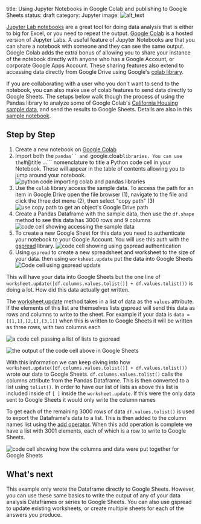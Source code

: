 title: Using Jupyter Notebooks in Google Colab and publishing to Google Sheets
status: draft
category: Jupyter
image: ![alt_text]({static}/images/FILENAME)

[Jupyter Lab notebooks](https://jupyter.org/try-jupyter/lab/)  are a great tool for doing data analysis that is either to big for Excel, or you need to repeat the output. [Google Colab](https://colab.research.google.com/) is a hosted version of Jupyter Labs. A useful feature of Jupyter Notebooks are that you can share a notebook with someone and they can see the same output. Google Colab adds the extra bonus of allowing you to share your instance of the notebook directly with anyone who has a Google Account, or corporate Google Apps Account. These sharing features also extend to accessing data directly from Google Drive using Google's [colab library](https://github.com/googlecolab/colabtools/tree/main/google/colab).

If you are collaborating with a user who you don't want to send to the notebook, you can also make use of colab features to send data directly to Google Sheets. The setups below walk though the process of using the Pandas library to analyze some of Google Colab's [California Housing sample data](https://developers.google.com/machine-learning/crash-course/california-housing-data-description), and send the results to Google Sheets. Details are also in this [sample notebook](https://github.com/z1g1/notebooks/blob/main/Colab_demo.ipynb).

## Step by Step
1. Create a new notebook on  [Google Colab](https://colab.research.google.com/) 
1. Import both the ```pandas`` and ```google.cloab``` libraries. You can use the ```#@title ...``` nomenclature to title a Python code cell in your Notebook. These will appear in the table of contents allowing you to jump around your notebook.
![python code importing colab and pandas libraries]({static}/images/google-colab-01.png)
1. Use the ```colab``` library access the sample data.  To access the path for an item in Google Drive open the file browser (1), navigate to the file and click the three dot menu (2), then select "copy path" (3) 
![use copy path to get an object's Google Drive path]({static}/images/google-colab-02.png)
1. Create a Pandas Dataframe with the sample data, then use the ```df.shape``` method to see this data has 3000 rows and 9 columns 
![code cell showing accessing the sample data]({static}/images/google-colab-03.png)
1. To create a new Google Sheet for this data you need to authenticate your notebook to your Google Account.  You will use this auth with the [gspread](https://docs.gspread.org/en/v5.7.0/index.html) library. 
![code cell showing using gspread authentication]({static}/images/google-colab-04.png)
1. Using ```gspread``` to create a new spreadsheet and worksheet to the size of your data. then using ```worksheet.update``` put the data into Google Sheets
![Code cell using gspread update]({static}/images/google-colab-05.png)

This will have your data into Google Sheets but the one line of ```worksheet.update([df.columns.values.tolist()] + df.values.tolist())``` is doing a lot. How did this data actually get written. 

The [worksheet.update](https://docs.gspread.org/en/v5.7.0/api/models/worksheet.html#gspread.worksheet.Worksheet.update) method takes in a list of data as the ```values``` attribute. If the elements of this list are themselves lists gspread will send this data as rows and columns to write to the sheet. For example if your data is ```data = [[1,1],[2,1],[3,1]]``` when this is written to Google Sheets it will be written as three rows, with two columns each 

![a code cell passing a list of lists to gspread]({static}/images/google-colab-06.png)

![the output of the code cell above in Google Sheets]({static}/images/google-colab-07.png)

With this information we can keep diving into how ```worksheet.update([df.columns.values.tolist()] + df.values.tolist())``` wrote our data to Google Sheets. ```df.columns.values.tolist()``` calls the columns attribute from the Pandas Dataframe. This is then converted to a list using ```tolist()```. In order to have our list of lists as above this list is included inside of ```[ ]``` inside the ```worksheet.update```. If this were the only data sent to Google Sheets it would only write the column names 

To get each of the remaining 3000 rows of data ```df.values.tolist()``` is used to export the Dataframe's data to a list. This is then added to the column names list using the [add operator](https://docs.python.org/3/reference/datamodel.html#object.__add__). When this add operation is complete we have a list with 3001 elements, each of which is a row to write to Google Sheets.

![code cell showing how the columns and data were put together for Google Sheets]({static}/images/google-colab-08.png)

## What's next
This example only wrote the Dataframe directly to Google Sheets. However, you can use these same basics to write the output of any of your data analysis  Dataframes or series to Google Sheets. You can also use gspread to update existing worksheets, or create multiple sheets for each of the answers you produce. 